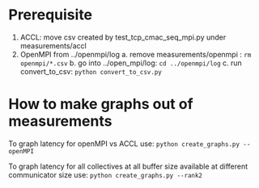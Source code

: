 # Prerequisite
1. ACCL: move csv created by test_tcp_cmac_seq_mpi.py under measurements/accl
2. OpenMPI from ../openmpi/log 
    a. remove measurements/openmpi : ```rm openmpi/*.csv```
    b. go into ../open_mpi/log:      ```cd ../openmpi/log```
    c. run convert_to_csv:           ```python convert_to_csv.py```
# How to make graphs out of measurements

To graph latency for openMPI vs ACCL use:   ```python create_graphs.py --openMPI```

To graph latency for all collectives at all buffer size available at different communicator size use:   ```python create_graphs.py --rank2```
